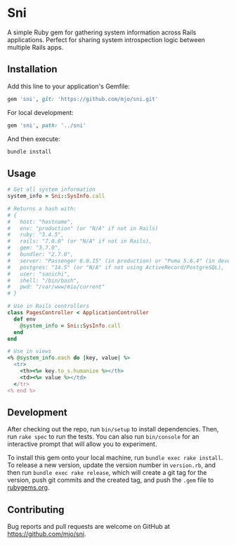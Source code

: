 # Sni

A simple Ruby gem for gathering system information across Rails applications. Perfect for sharing system introspection logic between multiple Rails apps.

## Installation

Add this line to your application's Gemfile:

```ruby
gem 'sni', git: 'https://github.com/mjo/sni.git'
```

For local development:

```ruby
gem 'sni', path: '../sni'
```

And then execute:

```bash
bundle install
```

## Usage

```ruby
# Get all system information
system_info = Sni::SysInfo.call

# Returns a hash with:
# {
#   host: "hostname",
#   env: "production" (or "N/A" if not in Rails)
#   ruby: "3.4.5", 
#   rails: "7.0.0" (or "N/A" if not in Rails),
#   gem: "3.7.0",
#   bundler: "2.7.0",
#   server: "Passenger 6.0.15" (in production) or "Puma 5.6.4" (in development),
#   postgres: "14.5" (or "N/A" if not using ActiveRecord/PostgreSQL),
#   user: "sanichi",
#   shell: "/bin/bash",
#   pwd: "/var/www/mio/current"
# }

# Use in Rails controllers
class PagesController < ApplicationController
  def env
    @system_info = Sni::SysInfo.call
  end
end

# Use in views
<% @system_info.each do |key, value| %>
  <tr>
    <th><%= key.to_s.humanize %></th>
    <td><%= value %></td>
  </tr>
<% end %>
```

## Development

After checking out the repo, run `bin/setup` to install dependencies. Then, run `rake spec` to run the tests. You can also run `bin/console` for an interactive prompt that will allow you to experiment.

To install this gem onto your local machine, run `bundle exec rake install`. To release a new version, update the version number in `version.rb`, and then run `bundle exec rake release`, which will create a git tag for the version, push git commits and the created tag, and push the `.gem` file to [rubygems.org](https://rubygems.org).

## Contributing

Bug reports and pull requests are welcome on GitHub at https://github.com/mjo/sni.
